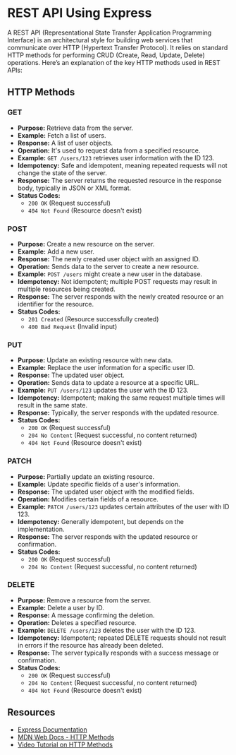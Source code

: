 # REST API Using Express

A REST API (Representational State Transfer Application Programming Interface) is an architectural style for building web services that communicate over HTTP (Hypertext Transfer Protocol). It relies on standard HTTP methods for performing CRUD (Create, Read, Update, Delete) operations. Here’s an explanation of the key HTTP methods used in REST APIs:

## HTTP Methods

### GET
- **Purpose:** Retrieve data from the server.
- **Example:** Fetch a list of users.
- **Response:** A list of user objects.
- **Operation:** It's used to request data from a specified resource.
- **Example:** `GET /users/123` retrieves user information with the ID 123.
- **Idempotency:** Safe and idempotent, meaning repeated requests will not change the state of the server.
- **Response:** The server returns the requested resource in the response body, typically in JSON or XML format.
- **Status Codes:**
  - `200 OK` (Request successful)
  - `404 Not Found` (Resource doesn't exist)

### POST
- **Purpose:** Create a new resource on the server.
- **Example:** Add a new user.
- **Response:** The newly created user object with an assigned ID.
- **Operation:** Sends data to the server to create a new resource.
- **Example:** `POST /users` might create a new user in the database.
- **Idempotency:** Not idempotent; multiple POST requests may result in multiple resources being created.
- **Response:** The server responds with the newly created resource or an identifier for the resource.
- **Status Codes:**
  - `201 Created` (Resource successfully created)
  - `400 Bad Request` (Invalid input)

### PUT
- **Purpose:** Update an existing resource with new data.
- **Example:** Replace the user information for a specific user ID.
- **Response:** The updated user object.
- **Operation:** Sends data to update a resource at a specific URL.
- **Example:** `PUT /users/123` updates the user with the ID 123.
- **Idempotency:** Idempotent; making the same request multiple times will result in the same state.
- **Response:** Typically, the server responds with the updated resource.
- **Status Codes:**
  - `200 OK` (Request successful)
  - `204 No Content` (Request successful, no content returned)
  - `404 Not Found` (Resource doesn't exist)

### PATCH
- **Purpose:** Partially update an existing resource.
- **Example:** Update specific fields of a user's information.
- **Response:** The updated user object with the modified fields.
- **Operation:** Modifies certain fields of a resource.
- **Example:** `PATCH /users/123` updates certain attributes of the user with ID 123.
- **Idempotency:** Generally idempotent, but depends on the implementation.
- **Response:** The server responds with the updated resource or confirmation.
- **Status Codes:**
  - `200 OK` (Request successful)
  - `204 No Content` (Request successful, no content returned)

### DELETE
- **Purpose:** Remove a resource from the server.
- **Example:** Delete a user by ID.
- **Response:** A message confirming the deletion.
- **Operation:** Deletes a specified resource.
- **Example:** `DELETE /users/123` deletes the user with the ID 123.
- **Idempotency:** Idempotent; repeated DELETE requests should not result in errors if the resource has already been deleted.
- **Response:** The server typically responds with a success message or confirmation.
- **Status Codes:**
  - `200 OK` (Request successful)
  - `204 No Content` (Request successful, no content returned)
  - `404 Not Found` (Resource doesn't exist)

## Resources
- [Express Documentation](https://expressjs.com/en/guide.html)
- [MDN Web Docs - HTTP Methods](https://developer.mozilla.org/en-US/docs/Web/HTTP/Methods)
- [Video Tutorial on HTTP Methods](https://www.youtube.com/watch?v=1OjoBopM9cM)
